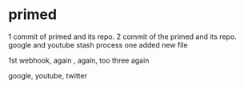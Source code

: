 # primed
1 commit of primed and its repo.
2 commit of the primed and its repo.
google and youtube
stash process
one added new file

1st webhook, again , again, too three
again

google, youtube, twitter

